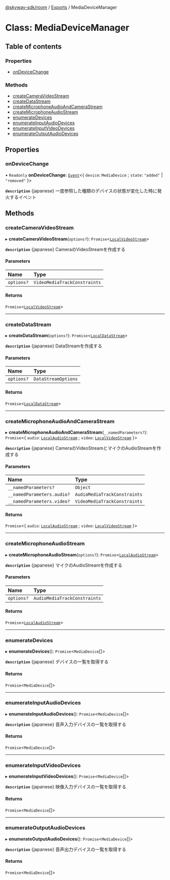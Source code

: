 [@skyway-sdk/room](../README.md) / [Exports](../modules.md) / MediaDeviceManager

# Class: MediaDeviceManager

## Table of contents

### Properties

- [onDeviceChange](MediaDeviceManager.md#ondevicechange)

### Methods

- [createCameraVideoStream](MediaDeviceManager.md#createcameravideostream)
- [createDataStream](MediaDeviceManager.md#createdatastream)
- [createMicrophoneAudioAndCameraStream](MediaDeviceManager.md#createmicrophoneaudioandcamerastream)
- [createMicrophoneAudioStream](MediaDeviceManager.md#createmicrophoneaudiostream)
- [enumerateDevices](MediaDeviceManager.md#enumeratedevices)
- [enumerateInputAudioDevices](MediaDeviceManager.md#enumerateinputaudiodevices)
- [enumerateInputVideoDevices](MediaDeviceManager.md#enumerateinputvideodevices)
- [enumerateOutputAudioDevices](MediaDeviceManager.md#enumerateoutputaudiodevices)

## Properties

### onDeviceChange

• `Readonly` **onDeviceChange**: [`Event`](Event.md)<{ `device`: `MediaDevice` ; `state`: ``"added"`` \| ``"removed"``  }\>

**`description`** {japanese} 一度参照した種類のデバイスの状態が変化した時に発火するイベント

## Methods

### createCameraVideoStream

▸ **createCameraVideoStream**(`options?`): `Promise`<[`LocalVideoStream`](LocalVideoStream.md)\>

**`description`** {japanese} CameraのVideoStreamを作成する

#### Parameters

| Name | Type |
| :------ | :------ |
| `options?` | `VideoMediaTrackConstraints` |

#### Returns

`Promise`<[`LocalVideoStream`](LocalVideoStream.md)\>

___

### createDataStream

▸ **createDataStream**(`options?`): `Promise`<[`LocalDataStream`](LocalDataStream.md)\>

**`description`** {japanese} DataStreamを作成する

#### Parameters

| Name | Type |
| :------ | :------ |
| `options?` | `DataStreamOptions` |

#### Returns

`Promise`<[`LocalDataStream`](LocalDataStream.md)\>

___

### createMicrophoneAudioAndCameraStream

▸ **createMicrophoneAudioAndCameraStream**(`__namedParameters?`): `Promise`<{ `audio`: [`LocalAudioStream`](LocalAudioStream.md) ; `video`: [`LocalVideoStream`](LocalVideoStream.md)  }\>

**`description`** {japanese} CameraのVideoStreamとマイクのAudioStreamを作成する

#### Parameters

| Name | Type |
| :------ | :------ |
| `__namedParameters?` | `Object` |
| `__namedParameters.audio?` | `AudioMediaTrackConstraints` |
| `__namedParameters.video?` | `VideoMediaTrackConstraints` |

#### Returns

`Promise`<{ `audio`: [`LocalAudioStream`](LocalAudioStream.md) ; `video`: [`LocalVideoStream`](LocalVideoStream.md)  }\>

___

### createMicrophoneAudioStream

▸ **createMicrophoneAudioStream**(`options?`): `Promise`<[`LocalAudioStream`](LocalAudioStream.md)\>

**`description`** {japanese} マイクのAudioStreamを作成する

#### Parameters

| Name | Type |
| :------ | :------ |
| `options?` | `AudioMediaTrackConstraints` |

#### Returns

`Promise`<[`LocalAudioStream`](LocalAudioStream.md)\>

___

### enumerateDevices

▸ **enumerateDevices**(): `Promise`<`MediaDevice`[]\>

**`description`** {japanese} デバイスの一覧を取得する

#### Returns

`Promise`<`MediaDevice`[]\>

___

### enumerateInputAudioDevices

▸ **enumerateInputAudioDevices**(): `Promise`<`MediaDevice`[]\>

**`description`** {japanese} 音声入力デバイスの一覧を取得する

#### Returns

`Promise`<`MediaDevice`[]\>

___

### enumerateInputVideoDevices

▸ **enumerateInputVideoDevices**(): `Promise`<`MediaDevice`[]\>

**`description`** {japanese} 映像入力デバイスの一覧を取得する

#### Returns

`Promise`<`MediaDevice`[]\>

___

### enumerateOutputAudioDevices

▸ **enumerateOutputAudioDevices**(): `Promise`<`MediaDevice`[]\>

**`description`** {japanese} 音声出力デバイスの一覧を取得する

#### Returns

`Promise`<`MediaDevice`[]\>
